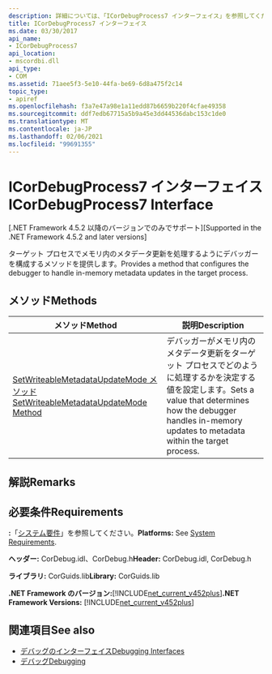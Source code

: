 ```yaml
---
description: 詳細については、「ICorDebugProcess7 インターフェイス」を参照してください。
title: ICorDebugProcess7 インターフェイス
ms.date: 03/30/2017
api_name:
- ICorDebugProcess7
api_location:
- mscordbi.dll
api_type:
- COM
ms.assetid: 71aee5f3-5e10-44fa-be69-6d8a475f2c14
topic_type:
- apiref
ms.openlocfilehash: f3a7e47a98e1a11edd87b6659b220f4cfae49358
ms.sourcegitcommit: ddf7edb67715a5b9a45e3dd44536dabc153c1de0
ms.translationtype: MT
ms.contentlocale: ja-JP
ms.lasthandoff: 02/06/2021
ms.locfileid: "99691355"
---
```

# <a name="icordebugprocess7-interface"></a><span data-ttu-id="c8c9d-103">ICorDebugProcess7 インターフェイス</span><span class="sxs-lookup"><span data-stu-id="c8c9d-103">ICorDebugProcess7 Interface</span></span>

<span data-ttu-id="c8c9d-104">[.NET Framework 4.5.2 以降のバージョンでのみでサポート]</span><span class="sxs-lookup"><span data-stu-id="c8c9d-104">[Supported in the .NET Framework 4.5.2 and later versions]</span></span>  
  
 <span data-ttu-id="c8c9d-105">ターゲット プロセスでメモリ内のメタデータ更新を処理するようにデバッガーを構成するメソッドを提供します。</span><span class="sxs-lookup"><span data-stu-id="c8c9d-105">Provides a method that configures the debugger to handle in-memory metadata updates in the target process.</span></span>  
  
## <a name="methods"></a><span data-ttu-id="c8c9d-106">メソッド</span><span class="sxs-lookup"><span data-stu-id="c8c9d-106">Methods</span></span>  
  
|<span data-ttu-id="c8c9d-107">メソッド</span><span class="sxs-lookup"><span data-stu-id="c8c9d-107">Method</span></span>|<span data-ttu-id="c8c9d-108">説明</span><span class="sxs-lookup"><span data-stu-id="c8c9d-108">Description</span></span>|  
|------------|-----------------|  
|[<span data-ttu-id="c8c9d-109">SetWriteableMetadataUpdateMode メソッド</span><span class="sxs-lookup"><span data-stu-id="c8c9d-109">SetWriteableMetadataUpdateMode Method</span></span>](icordebugprocess7-setwriteablemetadataupdatemode-method.md)|<span data-ttu-id="c8c9d-110">デバッガーがメモリ内のメタデータ更新をターゲット プロセスでどのように処理するかを決定する値を設定します。</span><span class="sxs-lookup"><span data-stu-id="c8c9d-110">Sets a value that determines how the debugger handles in-memory updates to metadata within the target process.</span></span>|  
  
## <a name="remarks"></a><span data-ttu-id="c8c9d-111">解説</span><span class="sxs-lookup"><span data-stu-id="c8c9d-111">Remarks</span></span>  
  
## <a name="requirements"></a><span data-ttu-id="c8c9d-112">必要条件</span><span class="sxs-lookup"><span data-stu-id="c8c9d-112">Requirements</span></span>  

 <span data-ttu-id="c8c9d-113">**:**「[システム要件](../../get-started/system-requirements.md)」を参照してください。</span><span class="sxs-lookup"><span data-stu-id="c8c9d-113">**Platforms:** See [System Requirements](../../get-started/system-requirements.md).</span></span>  
  
 <span data-ttu-id="c8c9d-114">**ヘッダー:** CorDebug.idl、CorDebug.h</span><span class="sxs-lookup"><span data-stu-id="c8c9d-114">**Header:** CorDebug.idl, CorDebug.h</span></span>  
  
 <span data-ttu-id="c8c9d-115">**ライブラリ:** CorGuids.lib</span><span class="sxs-lookup"><span data-stu-id="c8c9d-115">**Library:** CorGuids.lib</span></span>  
  
 <span data-ttu-id="c8c9d-116">**.NET Framework のバージョン:**[!INCLUDE[net_current_v452plus](../../../../includes/net-current-v452plus-md.md)]</span><span class="sxs-lookup"><span data-stu-id="c8c9d-116">**.NET Framework Versions:** [!INCLUDE[net_current_v452plus](../../../../includes/net-current-v452plus-md.md)]</span></span>  
  
## <a name="see-also"></a><span data-ttu-id="c8c9d-117">関連項目</span><span class="sxs-lookup"><span data-stu-id="c8c9d-117">See also</span></span>

- [<span data-ttu-id="c8c9d-118">デバッグのインターフェイス</span><span class="sxs-lookup"><span data-stu-id="c8c9d-118">Debugging Interfaces</span></span>](debugging-interfaces.md)
- [<span data-ttu-id="c8c9d-119">デバッグ</span><span class="sxs-lookup"><span data-stu-id="c8c9d-119">Debugging</span></span>](index.md)
